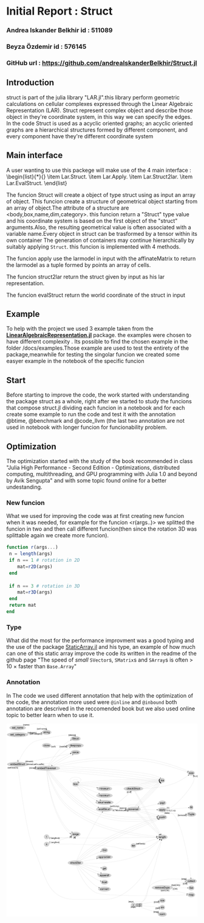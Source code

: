 # Initial Report : Struct
### Andrea Iskander Belkhir id : 511089
### Beyza Özdemir id : 576145
### GitHub url : <a href="https://github.com/andreaIskanderBelkhir/Struct.jl" target="_top">https://github.com/andreaIskanderBelkhir/Struct.jl</a>
## Introduction
struct is part of the julia library "LAR.jl".this library perform geometric calculations on cellular complexes expressed through the Linear Algebraic Representation (LAR).
Struct represent complex object and describe those object in they're coordinate system, in this way we can specify the edges.
In the code Struct is used as a acyclic oriented graphs;
an acyclic oriented graphs are a hierarchical structures formed by different component, and every component have they're different coordinate system


## Main interface

A user wanting to use this packege will make use of the 4 main interface :
\begin{list}{*}{}
\item Lar.Struct.
\item Lar.Apply.
\item Lar.Struct2lar.
\item Lar.EvalStruct.
\end{list}


The funcion Struct will create a object of type struct using as input an array of object.
This funcion create a structure of geometrical object starting from an array of object.The attribute of a structure are <body,box,name,dim,category>. this funcion return a "Struct" type value and his coordinate system is based on the first object of the "struct" arguments.Also,
the resulting geometrical value is often associated with a variable name.Every object in struct can be trasformed by a tensor within its own container
The generation of containers may continue hierarchically by suitably applying `Struct`.
this funcion is implemented with 4 methods.

The funcion apply use the larmodel in input with the affinateMatrix to return the larmodel as a tuple formed by points an array of cells.

The funcion struct2lar return the struct given by input as his lar representation.

The funcion evalStruct return the world coordinate of the struct in input

## Example
To help with the project we used 3 example taken from the **[LinearAlgebraicRepresentation.jl](https://github.com/cvdlab/LinearAlgebraicRepresentation.jl)** package. the examples were chosen to have different complexity . Its possible to find the chosen example in the folder /docs/examples.Those example are used to test the entirety of the package,meanwhile for testing the singolar funcion we created some easyer example in the notebook of the specific funcion

## Start
Before starting to improve the code, the work started with understanding the package struct as a whole, right after we started to study the funcions that compose struct.jl dividing each funcion in a notebook and for each create some example to run the code and test it with the annotation @btime, @benchmark and @code_llvm (the last two annotation are not used in notebook with longer funcion for funcionability problem.


## Optimization
The optimization started with the study of the book recommended in class  "Julia High Performance - Second Edition - Optimizations, distributed computing, multithreading, and GPU programming with Julia 1.0 and beyond by Avik Sengupta" and with some topic found online for a better undestanding.

### New funcion
What we used for improving the code was at first creating new funcion when it was needed, for example for the funcion <r(args..)> we splitted the funcion in two and then call different funcion(then since the rotation 3D was splittable again we create more funcion).
```julia
function r(args...)
 n = length(args)
 if n == 1 # rotation in 2D
	mat=r2D(args)
 end

 if n == 3 # rotation in 3D
	mat=r3D(args)
 end
 return mat
end

```
### Type 
What did the most for the performance improvment was a good typing and the use of the package  <a href="https://github.com/JuliaArrays/StaticArrays.jl" target="_top">StaticArray.jl</a> and his type, an example of how much can one of this static array improve the code its written in the readme of the github page "The speed of *small* `SVector`s, `SMatrix`s and `SArray`s is often > 10 × faster
than `Base.Array`"

### Annotation 
In The code we used different annotation that help with the optimization of the code, the annotation more used were `@inline` and `@inbound` both annotation are descrived in the reccomended book but we also used online topic to better learn when to use it. 

<div style="page-break-after: always;"></div>



![Dependency graph](./graphviz.png)

